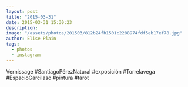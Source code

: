 ```yaml
---
layout: post
title: "2015-03-31"
date: 2015-03-31 15:30:23
description: 
image: "/assets/photos/201503/812b24fb1501c2288974fdf5eb17ef78.jpg"
author: Elise Plain
tags: 
  - photos
  - instagram
---
```


Vernissage #SantiagoPérezNatural #exposición #Torrelavega #EspacioGarcilaso #pintura #tarot
<p></p>
